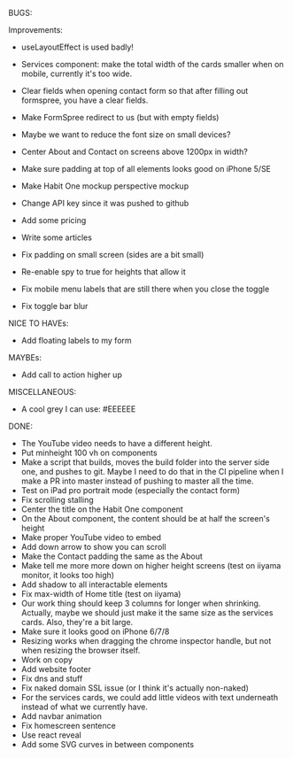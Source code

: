 BUGS:

Improvements:

- useLayoutEffect is used badly!
- Services component: make the total width of the cards smaller when on mobile,
  currently it's too wide.
- Clear fields when opening contact form so that after filling out formspree, you have a clear fields.
- Make FormSpree redirect to us (but with empty fields)
- Maybe we want to reduce the font size on small devices?
- Center About and Contact on screens above 1200px in width?
- Make sure padding at top of all elements looks good on iPhone 5/SE
- Make Habit One mockup perspective mockup
- Change API key since it was pushed to github
- Add some pricing
- Write some articles

- Fix padding on small screen (sides are a bit small)
- Re-enable spy to true for heights that allow it
- Fix mobile menu labels that are still there when you close the toggle
- Fix toggle bar blur

NICE TO HAVEs:

- Add floating labels to my form

MAYBEs:

- Add call to action higher up

MISCELLANEOUS:

- A cool grey I can use: #EEEEEE

DONE:

- The YouTube video needs to have a different height.
- Put minheight 100 vh on components
- Make a script that builds, moves the build folder into the server side one, and pushes to git. Maybe I need to
  do that in the CI pipeline when I make a PR into master instead of pushing to master all the time.
- Test on iPad pro portrait mode (especially the contact form)
- Fix scrolling stalling
- Center the title on the Habit One component
- On the About component, the content should be at half the screen's height
- Make proper YouTube video to embed
- Add down arrow to show you can scroll
- Make the Contact padding the same as the About
- Make tell me more more down on higher height screens (test on iiyama monitor, it looks too high)
- Add shadow to all interactable elements
- Fix max-width of Home title (test on iiyama)
- Our work thing should keep 3 columns for longer when shrinking. Actually, maybe we should just make it the same size as the services cards. Also, they're a bit large.
- Make sure it looks good on iPhone 6/7/8
- Resizing works when dragging the chrome inspector handle, but not when resizing the browser itself.
- Work on copy
- Add website footer
- Fix dns and stuff
- Fix naked domain SSL issue (or I think it's actually non-naked)
- For the services cards, we could add little videos with text underneath instead of what we currently have.
- Add navbar animation
- Fix homescreen sentence
- Use react reveal
- Add some SVG curves in between components
